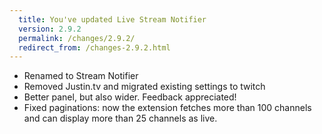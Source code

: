 ```yaml
---
  title: You've updated Live Stream Notifier
  version: 2.9.2
  permalink: /changes/2.9.2/
  redirect_from: /changes-2.9.2.html
---
```

 - Renamed to Stream Notifier
 - Removed Justin.tv and migrated existing settings to twitch
 - Better panel, but also wider. Feedback appreciated!
 - Fixed paginations: now the extension fetches more than 100 channels and can display more than 25 channels as live.


